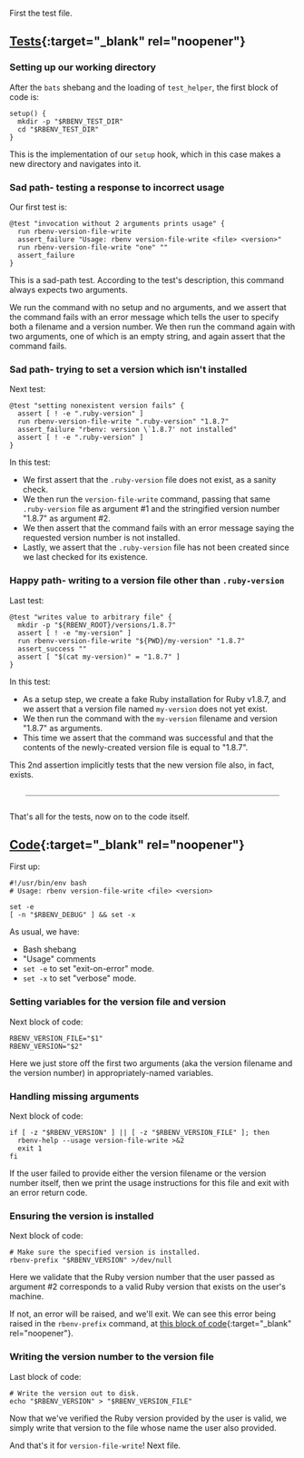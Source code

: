 First the test file.

## [Tests](https://github.com/rbenv/rbenv/blob/c4395e58201966d9f90c12bd6b7342e389e7a4cb/test/version-file-write.bats){:target="_blank" rel="noopener"}

### Setting up our working directory

After the `bats` shebang and the loading of `test_helper`, the first block of code is:

```
setup() {
  mkdir -p "$RBENV_TEST_DIR"
  cd "$RBENV_TEST_DIR"
}
```

This is the implementation of our `setup` hook, which in this case makes a new directory and navigates into it.

### Sad path- testing a response to incorrect usage

Our first test is:

```
@test "invocation without 2 arguments prints usage" {
  run rbenv-version-file-write
  assert_failure "Usage: rbenv version-file-write <file> <version>"
  run rbenv-version-file-write "one" ""
  assert_failure
}
```

This is a sad-path test.  According to the test's description, this command always expects two arguments.

We run the command with no setup and no arguments, and we assert that the command fails with an error message which tells the user to specify both a filename and a version number.  We then run the command again with two arguments, one of which is an empty string, and again assert that the command fails.

### Sad path- trying to set a version which isn't installed

Next test:

```
@test "setting nonexistent version fails" {
  assert [ ! -e ".ruby-version" ]
  run rbenv-version-file-write ".ruby-version" "1.8.7"
  assert_failure "rbenv: version \`1.8.7' not installed"
  assert [ ! -e ".ruby-version" ]
}
```

In this test:

- We first assert that the `.ruby-version` file does not exist, as a sanity check.
- We then run the `version-file-write` command, passing that same `.ruby-version` file as argument #1 and the stringified version number "1.8.7" as argument #2.
- We then assert that the command fails with an error message saying the requested version number is not installed.
- Lastly, we assert that the `.ruby-version` file has not been created since we last checked for its existence.

### Happy path- writing to a version file other than `.ruby-version`

Last test:

```
@test "writes value to arbitrary file" {
  mkdir -p "${RBENV_ROOT}/versions/1.8.7"
  assert [ ! -e "my-version" ]
  run rbenv-version-file-write "${PWD}/my-version" "1.8.7"
  assert_success ""
  assert [ "$(cat my-version)" = "1.8.7" ]
}
```

In this test:

- As a setup step, we create a fake Ruby installation for Ruby v1.8.7, and we assert that a version file named `my-version` does not yet exist.
- We then run the command with the `my-version` filename and version "1.8.7" as arguments.
- This time we assert that the command was successful and that the contents of the newly-created version file is equal to "1.8.7".

This 2nd assertion implicitly tests that the new version file also, in fact, exists.

<div style="margin: 2em; border-bottom: 1px solid grey"></div>

That's all for the tests, now on to the code itself.

## [Code](https://github.com/rbenv/rbenv/blob/c4395e58201966d9f90c12bd6b7342e389e7a4cb/libexec/rbenv-version-file-write){:target="_blank" rel="noopener"}

First up:

```
#!/usr/bin/env bash
# Usage: rbenv version-file-write <file> <version>

set -e
[ -n "$RBENV_DEBUG" ] && set -x
```

As usual, we have:

 - Bash shebang
 - "Usage" comments
 - `set -e` to set "exit-on-error" mode.
 - `set -x` to set "verbose" mode.

### Setting variables for the version file and version

Next block of code:

```
RBENV_VERSION_FILE="$1"
RBENV_VERSION="$2"
```

Here we just store off the first two arguments (aka the version filename and the version number) in appropriately-named variables.

### Handling missing arguments

Next block of code:

```
if [ -z "$RBENV_VERSION" ] || [ -z "$RBENV_VERSION_FILE" ]; then
  rbenv-help --usage version-file-write >&2
  exit 1
fi
```

If the user failed to provide either the version filename or the version number itself, then we print the usage instructions for this file and exit with an error return code.

### Ensuring the version is installed

Next block of code:

```
# Make sure the specified version is installed.
rbenv-prefix "$RBENV_VERSION" >/dev/null
```

Here we validate that the Ruby version number that the user passed as argument #2 corresponds to a valid Ruby version that exists on the user's machine.

If not, an error will be raised, and we'll exit.  We can see this error being raised in the `rbenv-prefix` command, at [this block of code](https://github.com/rbenv/rbenv/blob/master/libexec/rbenv-prefix#L37){:target="_blank" rel="noopener"}.

### Writing the version number to the version file

Last block of code:

```
# Write the version out to disk.
echo "$RBENV_VERSION" > "$RBENV_VERSION_FILE"
```

Now that we've verified the Ruby version provided by the user is valid, we simply write that version to the file whose name the user also provided.

And that's it for `version-file-write`!  Next file.
